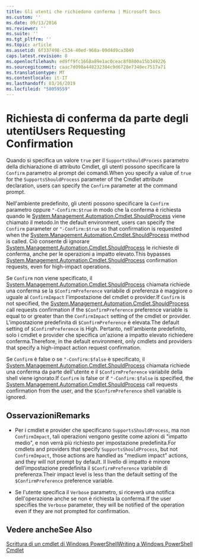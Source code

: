 ```yaml
---
title: Gli utenti che richiedono conferma | Microsoft Docs
ms.custom: ''
ms.date: 09/13/2016
ms.reviewer: ''
ms.suite: ''
ms.tgt_pltfrm: ''
ms.topic: article
ms.assetid: 6f337498-c534-40ed-968a-09d4d9ca3849
caps.latest.revision: 8
ms.openlocfilehash: ed9ff9fc1668a89e1ac0ceac8f0800a15b349226
ms.sourcegitcommit: caac7d098a448232304c9d6728e7340ec7517a71
ms.translationtype: MT
ms.contentlocale: it-IT
ms.lasthandoff: 03/16/2019
ms.locfileid: "58059559"
---
```

# <a name="users-requesting-confirmation"></a><span data-ttu-id="5c9be-102">Richiesta di conferma da parte degli utenti</span><span class="sxs-lookup"><span data-stu-id="5c9be-102">Users Requesting Confirmation</span></span>

<span data-ttu-id="5c9be-103">Quando si specifica un valore `true` per il `SupportsShouldProcess` parametro della dichiarazione di attributo Cmdlet, gli utenti possono specificare la `Confirm` parametro al prompt dei comandi.</span><span class="sxs-lookup"><span data-stu-id="5c9be-103">When you specify a value of `true` for the `SupportsShouldProcess` parameter of the Cmdlet attribute declaration, users can specify the `Confirm` parameter at the command prompt.</span></span>

<span data-ttu-id="5c9be-104">Nell'ambiente predefinito, gli utenti possono specificare la `Confirm` parametro oppure `"-Confirm:$true` in modo che la conferma è richiesta quando le [System.Management.Automation.Cmdlet.ShouldProcess](/dotnet/api/System.Management.Automation.Cmdlet.ShouldProcess) viene chiamato il metodo.</span><span class="sxs-lookup"><span data-stu-id="5c9be-104">In the default environment, users can specify the `Confirm` parameter or `"-Confirm:$true` so that confirmation is requested when the [System.Management.Automation.Cmdlet.ShouldProcess](/dotnet/api/System.Management.Automation.Cmdlet.ShouldProcess) method is called.</span></span> <span data-ttu-id="5c9be-105">Ciò consente di ignorare [System.Management.Automation.Cmdlet.ShouldProcess](/dotnet/api/System.Management.Automation.Cmdlet.ShouldProcess) le richieste di conferma, anche per le operazioni a impatto elevato.</span><span class="sxs-lookup"><span data-stu-id="5c9be-105">This bypasses [System.Management.Automation.Cmdlet.ShouldProcess](/dotnet/api/System.Management.Automation.Cmdlet.ShouldProcess) confirmation requests, even for high-impact operations.</span></span>

<span data-ttu-id="5c9be-106">Se `Confirm` non viene specificato, il [System.Management.Automation.Cmdlet.ShouldProcess](/dotnet/api/System.Management.Automation.Cmdlet.ShouldProcess) chiamata richiede una conferma se la `$ConfirmPreference` variabile di preferenza è maggiore o uguale al `ConfirmImpact` l'impostazione del cmdlet o provider.</span><span class="sxs-lookup"><span data-stu-id="5c9be-106">If `Confirm` is not specified, the [System.Management.Automation.Cmdlet.ShouldProcess](/dotnet/api/System.Management.Automation.Cmdlet.ShouldProcess) call requests confirmation if the `$ConfirmPreference` preference variable is equal to or greater than the `ConfirmImpact` setting of the cmdlet or provider.</span></span> <span data-ttu-id="5c9be-107">L'impostazione predefinita di `$ConfirmPreference` è elevata.</span><span class="sxs-lookup"><span data-stu-id="5c9be-107">The default setting of `$ConfirmPreference` is High.</span></span> <span data-ttu-id="5c9be-108">Pertanto, nell'ambiente predefinito, solo i cmdlet e provider che specifica un'azione a impatto elevato richiedere conferma.</span><span class="sxs-lookup"><span data-stu-id="5c9be-108">Therefore, in the default environment, only cmdlets and providers that specify a high-impact action request confirmation.</span></span>

<span data-ttu-id="5c9be-109">Se `Confirm` è false o se `"-Confirm:$false` è specificato, il [System.Management.Automation.Cmdlet.ShouldProcess](/dotnet/api/System.Management.Automation.Cmdlet.ShouldProcess) chiamata richiede una conferma da parte dell'utente e il `$ConfirmPreference` variabile della shell viene ignorato.</span><span class="sxs-lookup"><span data-stu-id="5c9be-109">If `Confirm` is false or if `"-Confirm:$false` is specified, the [System.Management.Automation.Cmdlet.ShouldProcess](/dotnet/api/System.Management.Automation.Cmdlet.ShouldProcess) call requests confirmation from the user, and the `$ConfirmPreference` shell variable is ignored.</span></span>

## <a name="remarks"></a><span data-ttu-id="5c9be-110">Osservazioni</span><span class="sxs-lookup"><span data-stu-id="5c9be-110">Remarks</span></span>

- <span data-ttu-id="5c9be-111">Per i cmdlet e provider che specificano `SupportsShouldProcess`, ma non `ConfirmImpact`, tali operazioni vengono gestite come azioni di "impatto medio", e non verrà più richiesto per impostazione predefinita.</span><span class="sxs-lookup"><span data-stu-id="5c9be-111">For cmdlets and providers that specify `SupportsShouldProcess`, but not `ConfirmImpact`, those actions are handled as "medium impact" actions, and they will not prompt by default.</span></span> <span data-ttu-id="5c9be-112">Il livello di impatto è minore dell'impostazione predefinita il `$ConfirmPreference` variabile di preferenza.</span><span class="sxs-lookup"><span data-stu-id="5c9be-112">Their impact level is less than the default setting of the `$ConfirmPreference` preference variable.</span></span>

- <span data-ttu-id="5c9be-113">Se l'utente specifica il `Verbose` parametro, si riceverà una notifica dell'operazione anche se non è richiesta la conferma.</span><span class="sxs-lookup"><span data-stu-id="5c9be-113">If the user specifies the `Verbose` parameter, they will be notified of the operation even if they are not prompted for confirmation.</span></span>

## <a name="see-also"></a><span data-ttu-id="5c9be-114">Vedere anche</span><span class="sxs-lookup"><span data-stu-id="5c9be-114">See Also</span></span>

[<span data-ttu-id="5c9be-115">Scrittura di un cmdlet di Windows PowerShell</span><span class="sxs-lookup"><span data-stu-id="5c9be-115">Writing a Windows PowerShell Cmdlet</span></span>](./writing-a-windows-powershell-cmdlet.md)
